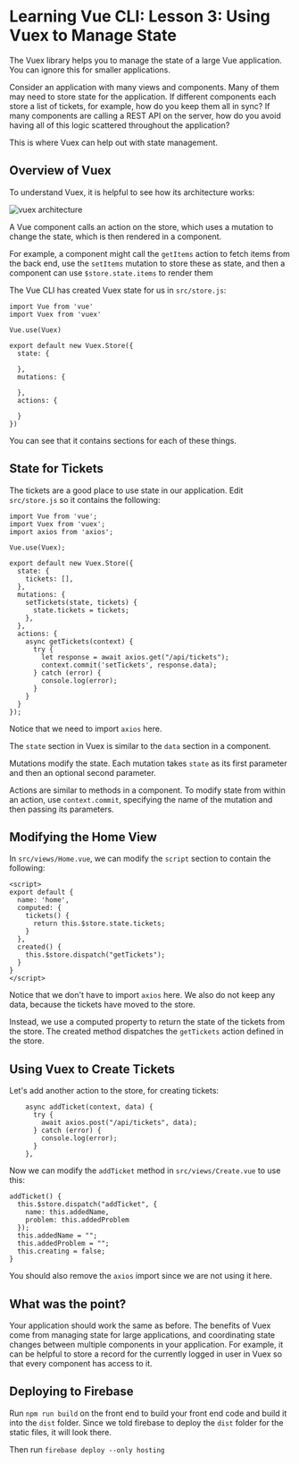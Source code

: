 # Learning Vue CLI: Lesson 3: Using Vuex to Manage State

The Vuex library helps you to manage the state of a large Vue application. You can ignore this for smaller applications.

Consider an application with many views and components. Many of them may need to store state for the application. If different components each store a list of tickets, for example, how do you keep them all in sync? If many components are calling a REST API on the server, how do you avoid having all of this logic scattered throughout the application?

This is where Vuex can help out with state management.

## Overview of Vuex

To understand Vuex, it is helpful to see how its architecture works:

![vuex architecture](/screenshots/vuex.png)

A Vue component calls an action on the store, which uses a mutation to change the state, which is then rendered in a component.

For example, a component might call the `getItems` action to fetch items from the back end, use the `setItems` mutation to store these as state, and then a component can use `$store.state.items` to render them

The Vue CLI has created Vuex state for us in `src/store.js`:

```
import Vue from 'vue'
import Vuex from 'vuex'

Vue.use(Vuex)

export default new Vuex.Store({
  state: {

  },
  mutations: {

  },
  actions: {

  }
})
```

You can see that it contains sections for each of these things.

## State for Tickets

The tickets are a good place to use state in our application. Edit `src/store.js` so it contains the following:

```
import Vue from 'vue';
import Vuex from 'vuex';
import axios from 'axios';

Vue.use(Vuex);

export default new Vuex.Store({
  state: {
    tickets: [],
  },
  mutations: {
    setTickets(state, tickets) {
      state.tickets = tickets;
    },
  },
  actions: {
    async getTickets(context) {
      try {
        let response = await axios.get("/api/tickets");
        context.commit('setTickets', response.data);
      } catch (error) {
        console.log(error);
      }
    }
  }
});
```

Notice that we need to import `axios` here.

The `state` section in Vuex is similar to the `data` section in a component.

Mutations modify the state. Each mutation takes `state` as its first parameter and then an optional second parameter.

Actions are similar to methods in a component. To modify state from within an action, use `context.commit`, specifying the name of the mutation and then passing its parameters.

## Modifying the Home View

In `src/views/Home.vue`, we can modify the `script` section to contain the following:

```
<script>
export default {
  name: 'home',
  computed: {
    tickets() {
      return this.$store.state.tickets;
    }
  },
  created() {
    this.$store.dispatch("getTickets");
  }
}
</script>
```

Notice that we don't have to import `axios` here. We also do not keep any data, because the tickets have moved to the store.

Instead, we use a computed property to return the state of the tickets from the store. The created method dispatches the `getTickets` action defined in the store.

## Using Vuex to Create Tickets

Let's add another action to the store, for creating tickets:

```
    async addTicket(context, data) {
      try {
        await axios.post("/api/tickets", data);
      } catch (error) {
        console.log(error);
      }
    },
```

Now we can modify the `addTicket` method in `src/views/Create.vue` to use this:

```
addTicket() {
  this.$store.dispatch("addTicket", {
    name: this.addedName,
    problem: this.addedProblem
  });
  this.addedName = "";
  this.addedProblem = "";
  this.creating = false;
}
```

You should also remove the `axios` import since we are not using it here.

## What was the point?

Your application should work the same as before. The benefits of Vuex come from managing state for large applications, and coordinating state changes between multiple components in your application. For example, it can be helpful to store a record for the currently logged in user in Vuex so that every component has access to it.


## Deploying to Firebase

Run ```npm run build``` on the front end to build your front end code and build it into the ```dist``` folder.  Since we told firebase to deploy the ```dist``` folder for the static files, it will look there.

Then run ```firebase deploy --only hosting```
